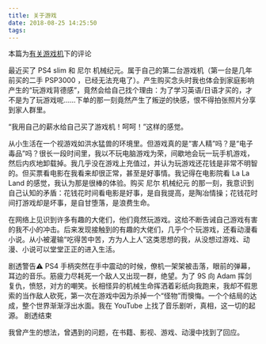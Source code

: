 ```yaml
---
title: 关于游戏
date: 2018-08-25 14:25:50
tags:
---
```


本篇为[有关游戏机](https://underwaternya.github.io/2018/02/02/my-first-game-console.html)下的评论

最近买了 PS4 slim 和 尼尔 机械纪元。属于自己的第二台游戏机（第一台是几年前买的二手 PSP3000 ，已经无法充电了）。产生购买念头时我也体会到家庭影响产生的“玩游戏背德感”，竟然会给自己找个理由：为了学习英语/日语才买的，才不是为了玩游戏呢……下单的那一刻竟然产生了叛逆的快感，恨不得拍张照片分享到家人群里。

“我用自己的薪水给自己买了游戏机！呵呵！”这样的感觉。

从小生活在一个视游戏如洪水猛兽的环境里。但游戏真的是“害人精”吗？是“电子毒品”吗？很长一段时间里，我以不玩电脑游戏为荣，间歇地会玩一玩手机游戏，然后内疚地卸载掉。我几乎没在游戏上充值过，并认为玩游戏还花钱是非常不明智的。但买票看电影在我看来却很正常，甚至是好事情。我记得在电影院看 La La Land 的感觉，我认为那是很棒的体验。购买 尼尔 机械纪元 的那一刻，我意识到自己认知的矛盾：花钱花时间看电影是好事，是自我提高，是陶冶情操；花钱花时间打游戏却是坏事，是自甘堕落，是浪费生命。

在网络上见识到许多有趣的大佬们，他们竟然玩游戏。这给不断告诫自己游戏有害的我不小的冲击。后来发现接触到的有趣的大佬们，几乎个个玩游戏，还看动漫看小说。从小被灌输“吃得苦中苦，方为人上人”这类思想的我，从没想过游戏、动漫、小说可以堂堂正正的进入生活。

剧透警告⚠️
PS4 手柄突然在手中震动的时候，僚机一架架被击落，眼前的弹幕，耳边的音乐。筋疲力尽耗死一个敌人又出现一群，绝望。为了 9S 向 Adam 挥剑复仇，愤怒，对方的嘲笑。长相怪异的机械生命挥洒着彩纸向我跑来，我却不假思索的当作敌人砍死，第一次在游戏中因为杀掉一个“怪物”而懊悔。一个个结局的达成，整个世界渐渐浮出水面。我在 YouTube 上找了音乐剧听，真相，这一切的起源。
剧透结束

我曾产生的想法，曾遇到的问题，在书籍、影视、游戏、动漫中找到了回应。